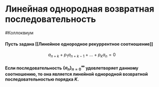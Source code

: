 # Линейная однородная возвратная последовательность
#Коллоквиум 
#### Пусть задана [[Линейное однородное рекуррентное соотношение]]
$$a_{n+k}+p_1a_{n+k-1}+\ldots + p_ka_n = 0$$
#### Если последовательность $\{a_n\}_{n=0}^\infty$ удовлетворяет данному соотношению, то она является линейной однородной возвратной последовательностью порядка $K$.

